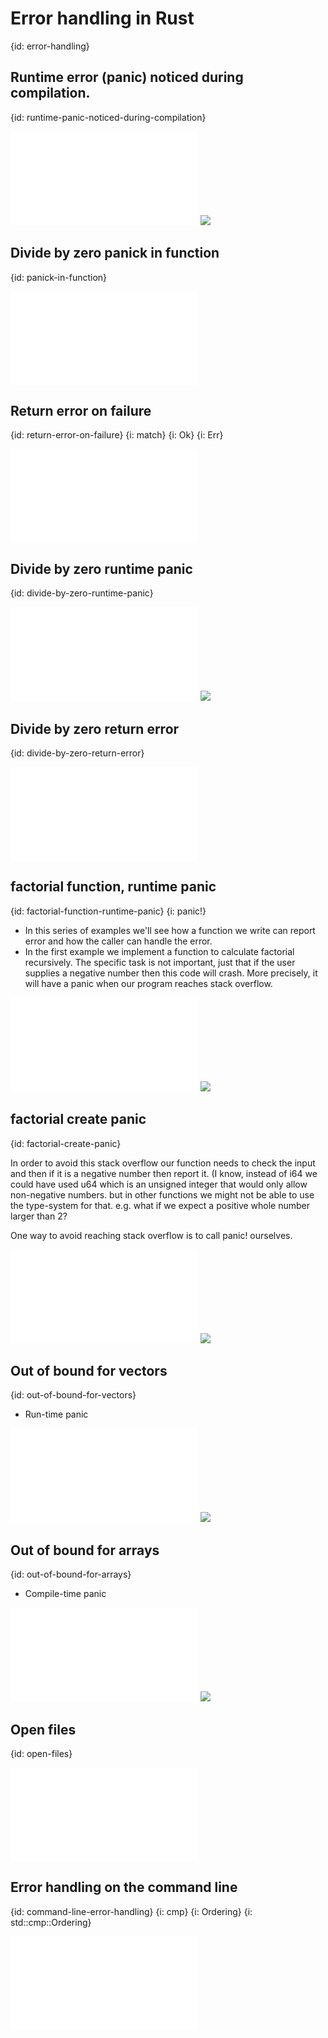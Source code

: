 # Error handling in Rust
{id: error-handling}


## Runtime error (panic) noticed during compilation.
{id: runtime-panic-noticed-during-compilation}

![](examples/errors/div-by-zero-hard-coded/src/main.rs)
![](examples/errors/div-by-zero-hard-coded/out.out)

## Divide by zero panick in function
{id: panick-in-function}

![](examples/errors/divide-by-zero-panick/src/main.rs)

## Return error on failure
{id: return-error-on-failure}
{i: match}
{i: Ok}
{i: Err}

![](examples/errors/divide-by-zero-return-error/src/main.rs)


## Divide by zero runtime panic
{id: divide-by-zero-runtime-panic}

![](examples/errors/div-by-zero/src/main.rs)
![](examples/errors/div-by-zero/out.out)

## Divide by zero return error
{id: divide-by-zero-return-error}

![](examples/errors/div-by-zero-catch-error/src/main.rs)

## factorial function, runtime panic
{id: factorial-function-runtime-panic}
{i: panic!}

* In this series of examples we'll see how a function we write can report error and how the caller can handle the error.
* In the first example we implement a function to calculate factorial recursively. The specific task is not important, just that if the user supplies a negative number then this code will crash. More precisely, it will have a panic when our program reaches stack overflow.

![](examples/errors/factorial/src/main.rs)
![](examples/errors/factorial/out.out)

## factorial create panic
{id: factorial-create-panic}

In order to avoid this stack overflow our function needs to check the input and then if it is a negative number then report it.
(I know, instead of i64 we could have used u64 which is an unsigned integer that would only allow non-negative numbers. but in other functions we might not be able to use the type-system for that. e.g. what if we expect a positive whole number larger than 2?

One way to avoid reaching stack overflow is to call panic! ourselves.

![](examples/errors/factorial-create-panic/src/main.rs)
![](examples/errors/factorial-create-panic/out.out)

## Out of bound for vectors
{id: out-of-bound-for-vectors}

* Run-time panic

![](examples/errors/out-of-bounds-vector/src/main.rs)
![](examples/errors/out-of-bounds-vector/out.out)

## Out of bound for arrays
{id: out-of-bound-for-arrays}

* Compile-time panic

![](examples/errors/out-of-bounds-array/src/main.rs)
![](examples/errors/out-of-bounds-array/out.out)

## Open files
{id: open-files}

![](examples/errors/file-open/src/main.rs)

## Error handling on the command line
{id: command-line-error-handling}
{i: cmp}
{i: Ordering}
{i: std::cmp::Ordering}

![](examples/errors/argv-error-handling/src/main.rs)


